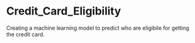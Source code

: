 # Credit_Card_Eligibility

Creating a machine learning model to predict who are eligibile for getting the credit card.
